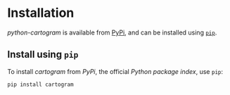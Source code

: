 # Installation

*python-cartogram* is available from
[PyPi](https://pypi.org/project/cartogram/), and can be installed using
[`pip`](https://pip.pypa.io/en/stable/getting-started/).


## Install using `pip`

To install *cartogram* from *PyPi*, the official *Python package index*, use `pip`:

```{code} sh
pip install cartogram
```
